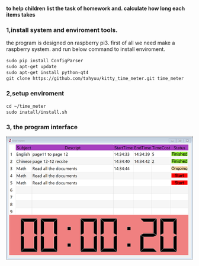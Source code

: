 #### to help children list the task of homework and. calculate how long each items takes

### 1,install system and enviroment tools.
the program is designed on raspberry pi3. first of all we need make a raspberry system. and run below command to install enviroment.
```
sudo pip install ConfigParser
sudo apt-get update
sudo apt-get install python-qt4
git clone https://github.com/tahyuu/kitty_time_meter.git time_meter
```

### 2,setup enviroment
```
cd ~/time_meter
sudo inatall/install.sh
```

### 3, the program interface

![Image text](https://github.com/tahyuu/kitty_time_meter/blob/master/img/Interface.png)
